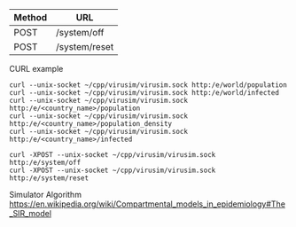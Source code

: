 | Method | URL |
| --- | --- |
| POST | /system/off |
| POST | /system/reset |

CURL example

```
curl --unix-socket ~/cpp/virusim/virusim.sock http:/e/world/population
curl --unix-socket ~/cpp/virusim/virusim.sock http:/e/world/infected
curl --unix-socket ~/cpp/virusim/virusim.sock http:/e/<country_name>/population
curl --unix-socket ~/cpp/virusim/virusim.sock http:/e/<country_name>/population_density
curl --unix-socket ~/cpp/virusim/virusim.sock http:/e/<country_name>/infected

curl -XPOST --unix-socket ~/cpp/virusim/virusim.sock http:/e/system/off
curl -XPOST --unix-socket ~/cpp/virusim/virusim.sock http:/e/system/reset
```

Simulator Algorithm
https://en.wikipedia.org/wiki/Compartmental_models_in_epidemiology#The_SIR_model
